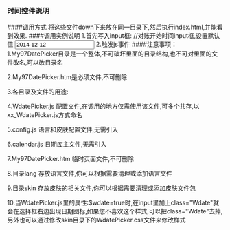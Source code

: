 ﻿### 时间控件说明
####调用方式
将这些文件down下来放在同一目录下,然后执行index.html,并能看到效果.
####调用实例说明
1.首先写入input框:
//对账开始时间input框,设置默认值
<input class="Wdate" type="text"  id="starttime" name="starttime" value="2014-12-12"/>
2.触发js事件
####注意事项：
1.My97DatePicker目录是一个整体,不可破坏里面的目录结构,也不可对里面的文件改名,可以改目录名

2.My97DatePicker.htm是必须文件,不可删除

3.各目录及文件的用途:

4.WdatePicker.js 配置文件,在调用的地方仅需使用该文件,可多个共存,以xx_WdatePicker.js方式命名

5.config.js 语言和皮肤配置文件,无需引入

6.calendar.js 日期库主文件,无需引入

7.My97DatePicker.htm 临时页面文件,不可删除

8.目录lang 存放语言文件,你可以根据需要清理或添加语言文件

9.目录skin 存放皮肤的相关文件,你可以根据需要清理或添加皮肤文件包

10.当WdatePicker.js里的属性:$wdate=true时,在input里加上class="Wdate"就会在选择框右边出现日期图标,如果您不喜欢这个样式,可以把class="Wdate"去掉,另外也可以通过修改skin目录下的WdatePicker.css文件来修改样式
